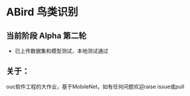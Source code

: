# ABird 鸟类识别

## 当前阶段 Alpha 第二轮<br>
* 已上传数据集和模型测试，本地测试通过

## 关于：
 ouc软件工程的大作业，基于MobileNet，如有任何问题欢迎raise issue或pull
